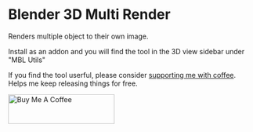 # Blender 3D Multi Render
Renders multiple object to their own image.

Install as an addon and you will find the tool in the 3D view sidebar under "MBL Utils"

If you find the tool userful, please consider [supporting me with coffee](https://www.buymeacoffee.com/madebylundahl). Helps me keep releasing things for free.

<a href="https://www.buymeacoffee.com/madebylundahl" target="_blank"><img src="https://cdn.buymeacoffee.com/buttons/v2/default-yellow.png" alt="Buy Me A Coffee" style="height: 60px !important;width: 217px !important;" ></a>
